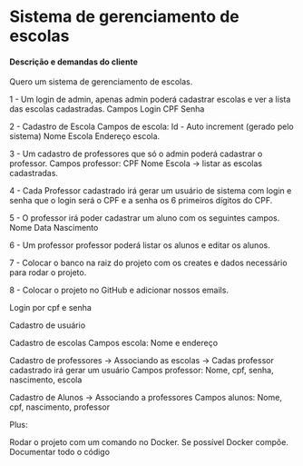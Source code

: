 # Sistema de gerenciamento de escolas

#### Descrição e demandas do cliente

Quero um sistema de gerenciamento de escolas.

1 - Um login de admin, apenas admin poderá cadastrar escolas e ver a lista das escolas cadastradas.
Campos Login
CPF
Senha

2 - Cadastro de Escola
Campos de escola:
Id - Auto increment (gerado pelo sistema)
Nome Escola
Endereço escola.

3 - Um cadastro de professores que só o admin poderá cadastrar o professor.
Campos professor:
CPF
Nome
Escola -> listar as escolas cadastradas.

4 - Cada Professor cadastrado irá gerar um usuário de sistema com login e senha que o login será o CPF e a senha os 6 primeiros dígitos do CPF.

5 - O professor irá poder cadastrar um aluno com os seguintes campos.
Nome
Data Nascimento

6 - Um professor professor poderá listar os alunos e editar os alunos.

7 - Colocar o banco na raiz do projeto com os creates e dados necessário para rodar o projeto.

8 - Colocar o projeto no GitHub e adicionar nossos emails.




Login  por cpf e senha

Cadastro de usuário

Cadastro de escolas
Campos escola: Nome e endereço

Cadastro de professores -> Associando as escolas -> Cadas professor cadastrado irá gerar um usuário
Campos professor: Nome, cpf, senha, nascimento, escola

Cadastro de Alunos -> Associando a professores
Campos alunos: Nome, cpf, nascimento, professor


Plus:

Rodar o projeto com um comando no Docker. Se possível Docker compõe. Documentar todo o código